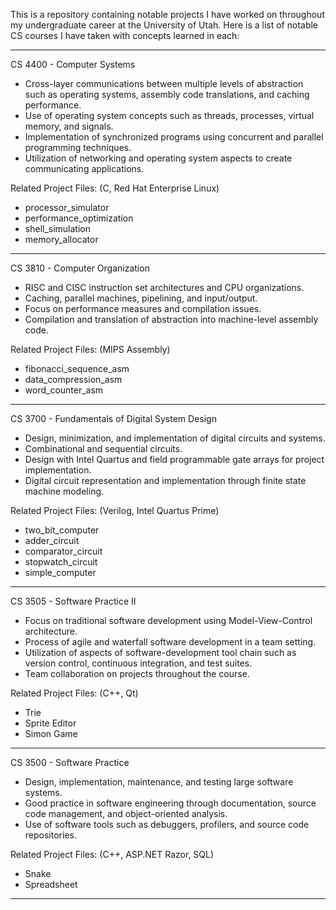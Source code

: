 This is a repository containing notable projects I have worked on throughout my undergraduate career at the University of Utah.
Here is a list of notable CS courses I have taken with concepts learned in each:
_____________________________________________________________________________________________________________________________________________________________

CS 4400 - Computer Systems
- Cross-layer communications between multiple levels of abstraction such as operating systems, assembly code translations, and caching performance.
- Use of operating system concepts such as threads, processes, virtual memory, and signals.
- Implementation of synchronized programs using concurrent and parallel programming techniques.
- Utilization of networking and operating system aspects to create communicating applications.

Related Project Files:  (C, Red Hat Enterprise Linux)
- processor_simulator
- performance_optimization
- shell_simulation
- memory_allocator
_____________________________________________________________________________________________________________________________________________________________

CS 3810 - Computer Organization
- RISC and CISC instruction set architectures and CPU organizations.
- Caching, parallel machines, pipelining, and input/output.
- Focus on performance measures and compilation issues.
- Compilation and translation of abstraction into machine-level assembly code.

Related Project Files:  (MIPS Assembly)
- fibonacci_sequence_asm
- data_compression_asm
- word_counter_asm
_____________________________________________________________________________________________________________________________________________________________

CS 3700 - Fundamentals of Digital System Design
- Design, minimization, and implementation of digital circuits and systems.
- Combinational and sequential circuits.
- Design with Intel Quartus and field programmable gate arrays for project implementation.
- Digital circuit representation and implementation through finite state machine modeling.

Related Project Files:  (Verilog, Intel Quartus Prime)
- two_bit_computer
- adder_circuit
- comparator_circuit
- stopwatch_circuit
- simple_computer

_____________________________________________________________________________________________________________________________________________________________

CS 3505 - Software Practice II
- Focus on traditional software development using Model-View-Control architecture.
- Process of agile and waterfall software development in a team setting. 
- Utilization of aspects of software-development tool chain such as version control, continuous integration, and test suites.
- Team collaboration on projects throughout the course.

Related Project Files: (C++, Qt) 
- Trie
- Sprite Editor
- Simon Game

_____________________________________________________________________________________________________________________________________________________________

CS 3500 - Software Practice
- Design, implementation, maintenance, and testing large software systems.
- Good practice in software engineering through documentation, source code management, and object-oriented analysis.
- Use of software tools such as debuggers, profilers, and source code repositories.

Related Project Files: (C++, ASP.NET Razor, SQL)
- Snake
- Spreadsheet
_____________________________________________________________________________________________________________________________________________________________
